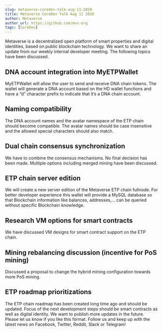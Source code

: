 ```yaml
---
slug: metaverse-coredev-talk-aug-11-2020
title: Metaverse CoreDev Talk Aug 11 2020
author: Metaverse
author_url: https://github.com/mvs-org
tags: [CoreDev]
---
```


Metaverse is a decentralized open platform of smart properties and digital identities, based on public blockchain technology. We want to share an update from our weekly internal developer meeting. The following topics have been discussed.

## DNA account integration into MyETPWallet
MyETPWallet will allow the user to send and receive DNA chain tokens. The wallet will generate a DNA account based on the HD wallet functions and have a “d” character prefix to indicate that it’s a DNA chain account.

## Naming compatibility
The DNA account names and the avatar namespace of the ETP chain should become compatible. The avatar names should be case insensitive and the allowed special characters should also match.

## Dual chain consensus synchronization
We have to combine the consensus mechanisms. No final decision has been made. Multiple options including merged mining have been discussed.

## ETP chain server edition
We will create a new server edition of the Metaverse ETP chain fullnode. For better developer experience this wallet will provide a MySQL database so that Blockchain information like balances, addresses,… can be queried without specific Blockchain knowledge.

## Research VM options for smart contracts
We have discussed VM designs for smart contract support on the ETP chain.

## Mining rebalancing discussion (incentive for PoS mining)
Discussed a proposal to change the hybrid mining configuration towards more PoS mining.

## ETP roadmap prioritizations
The ETP chain roadmap has been created long time ago and should be updated. Focus of the next development steps should be smart contracts as well as digital identity.
We want to publish more updates in the future. Please let us know if you like this format. Follow us and keep up with the latest news on Facebook, Twitter, Reddit, Slack or Telegram!

